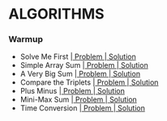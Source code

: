 # ALGORITHMS

### Warmup
- Solve Me First |[ Problem ](https://www.hackerrank.com/challenges/solve-me-first/problem?isFullScreen=false)|[ Solution ](https://github.com/Ram11Coder/HackerRank-JAVA/blob/master/ALGORITHMS/Solutions/Algo2.java)
- Simple Array Sum |[ Problem ](https://www.hackerrank.com/challenges/simple-array-sum/problem?isFullScreen=false)|[ Solution ](https://github.com/Ram11Coder/HackerRank-JAVA/blob/master/ALGORITHMS/Solutions/Algo3.java)
- A Very Big Sum |[ Problem ](https://www.hackerrank.com/challenges/a-very-big-sum/problem?isFullScreen=true)|[ Solution ](https://github.com/Ram11Coder/HackerRank-JAVA/blob/master/ALGORITHMS/Solutions/Algo1.java)
- Compare the Triplets |[ Problem ](https://www.hackerrank.com/challenges/compare-the-triplets/problem?isFullScreen=false)|[ Solution ](https://github.com/Ram11Coder/HackerRank-JAVA/blob/master/ALGORITHMS/Solutions/Algo4.java)
- Plus Minus |[ Problem ](https://www.hackerrank.com/challenges/plus-minus/problem?isFullScreen=false)|[ Solution ](https://github.com/Ram11Coder/HackerRank-JAVA/blob/master/ALGORITHMS/Solutions/Algo5.java)
- Mini-Max Sum |[ Problem ](https://www.hackerrank.com/challenges/mini-max-sum/problem?isFullScreen=false)|[ Solution ](https://github.com/Ram11Coder/HackerRank-JAVA/blob/master/ALGORITHMS/Solutions/Algo6.java)
- Time Conversion |[ Problem ](https://www.hackerrank.com/challenges/time-conversion/problem?isFullScreen=false)|[ Solution ](https://github.com/Ram11Coder/HackerRank-JAVA/blob/master/ALGORITHMS/Solutions/Algo7.java)
